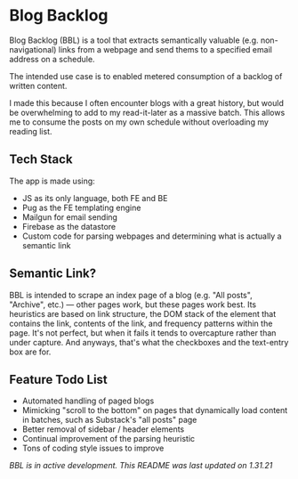 # Blog Backlog

Blog Backlog (BBL) is a tool that extracts semantically valuable (e.g. non-navigational) links from a webpage and send thems to a specified email address on a schedule.

The intended use case is to enabled metered consumption of a backlog of written content.

I made this because I often encounter blogs with a great history, but would be overwhelming to add to my read-it-later as a massive batch. This allows me to consume the posts on my own schedule without overloading my reading list.

## Tech Stack

The app is made using:
* JS as its only language, both FE and BE
* Pug as the FE templating engine
* Mailgun for email sending
* Firebase as the datastore
* Custom code for parsing webpages and determining what is actually a semantic link

## Semantic Link?

BBL is intended to scrape an index page of a blog (e.g. "All posts", "Archive", etc.) — other pages work, but these pages work best. Its heuristics are based on link structure, the DOM stack of the element that contains the link, contents of the link, and frequency patterns within the page. It's not perfect, but when it fails it tends to overcapture rather than under capture. And anyways, that's what the checkboxes and the text-entry box are for.

## Feature Todo List

* Automated handling of paged blogs
* Mimicking "scroll to the bottom" on pages that dynamically load content in batches, such as Substack's "all posts" page
* Better removal of sidebar / header elements
* Continual improvement of the parsing heuristic
* Tons of coding style issues to improve

_BBL is in active development. This README was last updated on 1.31.21_
